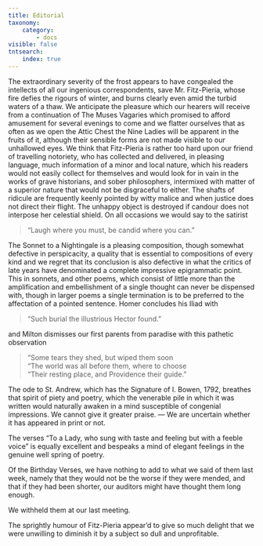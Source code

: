 ```yaml
---
title: Editorial
taxonomy:
    category:
        - docs
visible: false
tntsearch:
    index: true
---
```


The extraordinary severity of the frost appears to have congealed the intellects of all our ingenious correspondents, save Mr. Fitz-Pieria, whose fire defies the rigours of winter, and burns clearly even amid the turbid waters of a thaw. We anticipate the pleasure which our hearers will receive from a continuation of The Muses Vagaries which promised to afford amusement for several evenings to come and we flatter ourselves that as often as we open the Attic Chest the Nine Ladies will be apparent in the fruits of it, although their sensible forms are not made visible to our unhallowed eyes. We think that Fitz-Pieria is rather too hard upon our friend of travelling notoriety, who has collected and delivered, in pleasing language, much information of a minor and local nature, which his readers would not easily collect for themselves and would look for in vain in the works of grave historians, and sober philosophers, intermixed with matter of a superior nature that would not be disgraceful to either. The shafts of ridicule are frequently keenly pointed by witty malice and when justice does not direct their flight. The unhappy object is destroyed if candour does not interpose her celestial shield. On all occasions we would say to the satirist

> “Laugh where you must, be candid where you can.”

The Sonnet to a Nightingale is a pleasing composition, though somewhat defective in perspicacity, a quality that is essential to compositions of every kind and we regret that its conclusion is also defective in what the critics of late years have denominated a complete impressive epigrammatic point. This in sonnets, and other poems, which consist of little more than the amplification and embellishment of a single thought can never be dispensed with, though in larger poems a single termination is to be preferred to the affectation of a pointed sentence. Homer concludes his Iliad with

> “Such burial the illustrious Hector found.”
	
and Milton dismisses our first parents from paradise with this pathetic observation

> 	“Some tears they shed, but wiped them soon  
> 	“The world was all before them, where to choose  
> 	“Their resting place, and Providence their guide.”  

The ode to St. Andrew, which has the Signature of I. Bowen, 1792, breathes that spirit of piety and poetry, which the venerable pile in which it was written would naturally awaken in a mind susceptible of congenial impressions. We cannot give it greater praise. — We are uncertain whether it has appeared in print or not.

The verses “To a Lady, who sung with taste and feeling but with a feeble voice” is equally excellent and bespeaks a mind of elegant feelings in the genuine well spring of poetry.

Of the Birthday Verses, we have nothing to add to what we said of them last week, namely that they would not be the worse if they were mended, and that if they had been shorter, our auditors might have thought them long enough. 

We withheld them at our last meeting.

The sprightly humour of Fitz-Pieria appear’d to give so much delight that we were unwilling to diminish it by a subject so dull and unprofitable.
